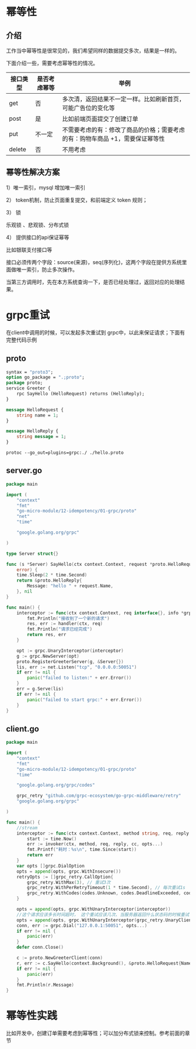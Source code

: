 # 幂等性

## 介绍

工作当中幂等性是很常见的，我们希望同样的数据提交多次，结果是一样的。

下面介绍一些，需要考虑幂等性的情况。

| 接口类型 | 是否考虑幂等 | 举例                                                         |
| -------- | ------------ | ------------------------------------------------------------ |
| get      | 否           | 多次清，返回结果不一定一样。比如刷新首页，可能广告位的变化等 |
| post     | 是           | 比如前端页面提交了创建订单                                   |
| put      | 不一定       | 不需要考虑的有：修改了商品的价格；需要考虑的有：购物车商品 +1，需要保证幂等性 |
| delete   | 否           | 不用考虑                                                     |



## 幂等性解决方案

1）唯一索引，mysql 增加唯一索引

2） token机制，防止页面重复提交，和前端定义 token 规则；

3） 锁

乐观锁 、悲观锁、分布式锁

4） 提供接口的api保证幂等

比如银联支付接口等

接口必须传两个字段：source(来源)，seq(序列化)，这两个字段在提供方系统里面做唯一索引，防止多次操作。

当第三方调用时，先在本方系统查询一下，是否已经处理过，返回对应的处理结果。



# grpc重试

在client中调用的时候，可以发起多次重试到 grpc中，以此来保证请求；下面有完整代码示例

## proto

```protobuf
syntax = "proto3";
option go_package = ".;proto";
package proto;
service Greeter {
    rpc SayHello (HelloRequest) returns (HelloReply);
}

message HelloRequest {
    string name = 1;
}

message HelloReply {
    string message = 1;
}

```

```
protoc --go_out=plugins=grpc:./ ./hello.proto
```

## server.go

```go
package main

import (
	"context"
	"fmt"
	"go-micro-module/12-idempotency/01-grpc/proto"
	"net"
	"time"

	"google.golang.org/grpc"

)

type Server struct{}

func (s *Server) SayHello(ctx context.Context, request *proto.HelloRequest) (*proto.HelloReply,
	error) {
	time.Sleep(2 * time.Second)
	return &proto.HelloReply{
		Message: "hello " + request.Name,
	}, nil
}

func main() {
	interceptor := func(ctx context.Context, req interface{}, info *grpc.UnaryServerInfo, handler grpc.UnaryHandler) (resp interface{}, err error) {
		fmt.Println("接收到了一个新的请求")
		res, err := handler(ctx, req)
		fmt.Println("请求已经完成")
		return res, err
	}

	opt := grpc.UnaryInterceptor(interceptor)
	g := grpc.NewServer(opt)
	proto.RegisterGreeterServer(g, &Server{})
	lis, err := net.Listen("tcp", "0.0.0.0:50051")
	if err != nil {
		panic("failed to listen:" + err.Error())
	}
	err = g.Serve(lis)
	if err != nil {
		panic("failed to start grpc:" + err.Error())
	}
}

```



## client.go

```go
package main

import (
	"context"
	"fmt"
	"go-micro-module/12-idempotency/01-grpc/proto"
	"time"

	"google.golang.org/grpc/codes"

	grpc_retry "github.com/grpc-ecosystem/go-grpc-middleware/retry"
	"google.golang.org/grpc"

)

func main() {
	//stream
	interceptor := func(ctx context.Context, method string, req, reply interface{}, cc *grpc.ClientConn, invoker grpc.UnaryInvoker, opts ...grpc.CallOption) error {
		start := time.Now()
		err := invoker(ctx, method, req, reply, cc, opts...)
		fmt.Printf("耗时：%s\n", time.Since(start))
		return err
	}
	var opts []grpc.DialOption
	opts = append(opts, grpc.WithInsecure())
	retryOpts := []grpc_retry.CallOption{
		grpc_retry.WithMax(3), // 重试3次
		grpc_retry.WithPerRetryTimeout(1 * time.Second), // 每次重试1s
		grpc_retry.WithCodes(codes.Unknown, codes.DeadlineExceeded, codes.Unavailable), //重试的状态码
	}

	opts = append(opts, grpc.WithUnaryInterceptor(interceptor))
	//这个请求应该多长时间超时， 这个重试应该几次、当服务器返回什么状态码的时候重试
	opts = append(opts, grpc.WithUnaryInterceptor(grpc_retry.UnaryClientInterceptor(retryOpts...)))
	conn, err := grpc.Dial("127.0.0.1:50051", opts...)
	if err != nil {
		panic(err)
	}
	defer conn.Close()

	c := proto.NewGreeterClient(conn)
	r, err := c.SayHello(context.Background(), &proto.HelloRequest{Name: "bobby"})
	if err != nil {
		panic(err)
	}
	fmt.Println(r.Message)
}

```



# 幂等性实践

比如开发中，创建订单需要考虑到幂等性；可以加分布式锁来控制。参考前面的章节